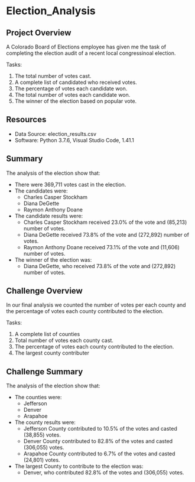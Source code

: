 # Election_Analysis

## Project Overview
A Colorado Board of Elections employee has given me the task of completing the election audit of a recent local congressinoal election. 

Tasks: 
1. The total number of votes cast.
2. A complete list of candidated who received votes.
3. The percentage of votes each candidate won.
4. The total number of votes each candidate won.
5. The winner of the election based on popular vote.

## Resources
- Data Source: election_results.csv
- Software: Python 3.7.6, Visual Studio Code, 1.41.1

## Summary
The analysis of the election show that:
- There were 369,711 votes cast in the election.
- The candidates were:
  - Charles Casper Stockham
  - Diana DeGette
  - Raymon Anthony Doane
- The candidate results were:
  - Charles Casper Stockham received 23.0% of the vote and (85,213) number of votes.
  - Diana DeGette received 73.8% of the vote and (272,892) number of votes.
  - Raymon Anthony Doane received 73.1% of the vote and (11,606) number of votes.
- The winner of the election was:
  - Diana DeGette, who received 73.8% of the vote and (272,892) number of votes.

## Challenge Overview

In our final analysis we counted the number of votes per each county and the percentage of votes each county contributed to the election.

Tasks:
1. A complete list of counties 
2. Total number of votes each county cast.
3. The percentage of votes each county contributed to the election.
4. The largest county contributer


## Challenge Summary

The analysis of the election show that:
- The counties were:
  - Jefferson
  - Denver
  - Arapahoe
- The county results were:
  - Jefferson County contributed to 10.5% of the votes and casted (38,855) votes.
  - Denver County contributed to 82.8% of the votes and casted (306,055) votes.
  - Arapahoe County contributed to 6.7% of the votes and casted (24,801) votes.
- The largest County to contribute to the election was:
  - Denver, who contributed 82.8% of the votes and (306,055) votes.
